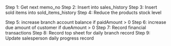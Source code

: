 Step 1: Get next memo_no
Step 2: Insert into sales_history
Step 3: Insert sold items into sold_items_history
Step 4: Reduce the products stock level

Step 5: increase branch account balance if paidAmount > 0
Step 6: increase due amount of customer if dueAmount > 0
Step 7: Record financial transactions
Step 8: Record top sheet for daily branch record
Step 9: Update salesperson daily progress record